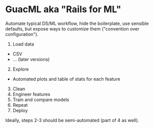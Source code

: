 # GuacML aka "Rails for ML"

Automate typical DS/ML workflow, hide the boilerplate, use sensible defaults, but expose ways to customize them ("convention over configuration").

1. Load data
  - CSV
  - ... (later versions)
2. Explore
  - Automated plots and table of stats for each feature
3. Clean
4. Engineer features
5. Train and compare models
6. Repeat
7. Deploy

Ideally, steps 2-3 should be semi-automated (part of 4 as well).

